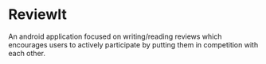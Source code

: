 # ReviewIt
An android application focused on writing/reading reviews which encourages users to actively participate by putting them in competition with each other.
